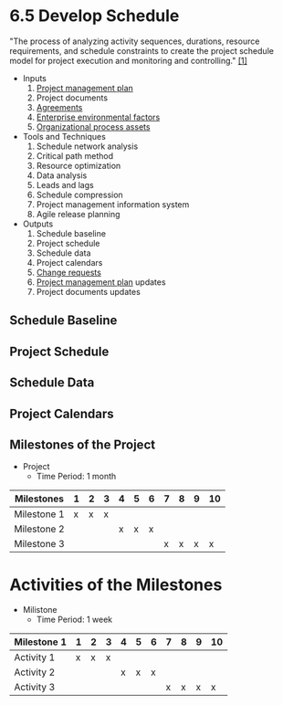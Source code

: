 # 6.5 Develop Schedule

"The process of analyzing activity sequences, durations, resource requirements,
and schedule constraints to create the project schedule model for project
execution and monitoring and controlling." [[1]](../home.md#references)

- Inputs
  1. [Project management plan](../04-integration/4.2-develop-project-management-plan.md)
  2. Project documents
  3. [Agreements](../99-project-files/03-agreements/00-agreements.md)
  4. [Enterprise environmental factors](../01-business-and-environment/01-enterprise-environmental-factors.md)
  5. [Organizational process assets](../01-business-and-environment/03-organizational-process-assets.md)
- Tools and Techniques
  1. Schedule network analysis
  2. Critical path method
  3. Resource optimization
  4. Data analysis
  5. Leads and lags
  6. Schedule compression
  7. Project management information system
  8. Agile release planning
- Outputs
  1. Schedule baseline
  2. Project schedule
  3. Schedule data
  4. Project calendars
  5. [Change requests](../99-project-files/04-change-requests/00-change-requests.md)
  6. [Project management plan](../04-integration/4.2-develop-project-management-plan.md) updates
  7. Project documents updates

## Schedule Baseline

## Project Schedule

## Schedule Data

## Project Calendars

## Milestones of the Project

- Project
  - Time Period: 1 month

| Milestones  | 1   | 2   | 3   | 4   | 5   | 6   | 7   | 8   | 9   | 10  |
| ----------- | --- | --- | --- | --- | --- | --- | --- | --- | --- | --- |
| Milestone 1 | x   | x   | x   |     |     |     |     |     |     |     |
| Milestone 2 |     |     |     | x   | x   | x   |     |     |     |     |
| Milestone 3 |     |     |     |     |     |     | x   | x   | x   | x   |

# Activities of the Milestones

- Milistone
  - Time Period: 1 week

| Milestone 1 | 1   | 2   | 3   | 4   | 5   | 6   | 7   | 8   | 9   | 10  |
| ----------- | --- | --- | --- | --- | --- | --- | --- | --- | --- | --- |
| Activity 1  | x   | x   | x   |     |     |     |     |     |     |     |
| Activity 2  |     |     |     | x   | x   | x   |     |     |     |     |
| Activity 3  |     |     |     |     |     |     | x   | x   | x   | x   |
